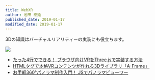 ```yaml
---
title: WebXR
author: 池田 泰延
published_date: 2019-01-17
modified_date: 2019-01-17
---
```


3Dの知識はバーチャルリアリティーの実装にも役立ちます。

![](https://ics.media/wp-content/uploads/2017/01/170112_panorama_eye.jpg)

- [たった4行でできる！ ブラウザ向けVRをThree\.jsで実装する方法](https://ics.media/entry/18793)
- [HTMLタグで本格VRコンテンツが作れる3Dライブラリ「A\-Frame」](https://ics.media/entry/13401)
- [お手軽360°パノラマ制作入門！ JSでパノラマビューワー](https://ics.media/entry/14490)

